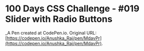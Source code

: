 # 100 Days CSS Challenge  - #019 Slider with Radio Buttons
 _A Pen created at CodePen.io. Original URL: [https://codepen.io/Anushka_Raj/pen/MdavPr](https://codepen.io/Anushka_Raj/pen/MdavPr).

 